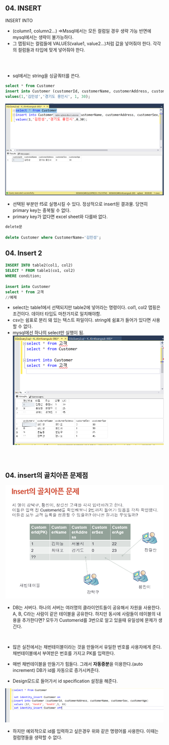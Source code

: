 ## 04. INSERT

INSERT INTO <tablename>
* (column1, column2...) =>Mssql에서는 모든 컬럼일 경우 생략 가능 반면에 mysql에서는 생략이 불가능하다.
* 그 맵핑되는 컬럼들에 VALUES(value1, value2...)처럼 값을 넣어줘야 한다. 각각의 컬럼들과 타입에 맞게 넣어줘야 한다. 
<br/>
<br/>

* sql에서는 string을 싱글쿼터를 쓴다.
```sql
select * from Customer
insert into Customer (customerId, customerName, customerAddress, customerSex, customerAge)
values(1,'김민성','경기도 용인시', 1, 30);
```
![](https://github.com/MinsoftK/TIL/blob/master/SQL/image/insert1-2.png?raw=true)
* 선택된 부분만 f5로 실행시킬 수 있다. 정상적으로 insert된 결과물. 당연히 primary key는 중복될 수 없다.
* primary key가 없다면 excel sheet와 다를바 없다. 

```sql
delete문

delete Customer where CustomerName='김민성';
```


## 04. Insert 2
```sql
INSERT INTO table2(col1, col2)
SELECT * FROM table1(co1, col2)
WHERE condition;

insert into Customer
select * from 고객
//예제
```
* select는 table1에서 선택되지만 table2에 넣어라는 명령이다. col1, col2 맵핑은 조건이다. 데이터 타입도 마찬가지로 일치해야함. 
* csv는 쉼표로 분리 돼 있는 텍스트 파일이다. string에 쉼표가 들어가 있다면 사용할 수 없다.
* mysql에선 하나의 select만 실행이 됨.
![](https://github.com/MinsoftK/TIL/blob/master/SQL/image/insert2-2.png?raw=true)

<br/>
<br/>

## 04. insert의 골치아픈 문제점
![](https://github.com/MinsoftK/TIL/blob/master/SQL/image/insert3.png?raw=true)
* DB는 서버다. 하나의 서버는 여러명의 클라이언트들이 공유해서 자원을 사용한다. A, B, C라는 사람이 같은 테이블을 공유한다. 하지만 동시에 사람들이 테이블의 내용을 추가한다면? 모두가 Customerid를 3번으로 알고 있을때 유일성에 문제가 생긴다. 
<br/>

* 많은 실전에서는 채번테이블이라는 것을 만들어서 유일한 번호를 사용자에게 준다. 채번테이블에서 부여받은 번호를 가지고 PK를 입력한다.
* 매번 채번테이블을 만들기가 힘들다. 그래서 **자동증분**을 이용한다.(auto increment) DB가 id를 자동으로 증가시켜준다.

* Design모드로 들어가서 id specification 설정을 해준다.

![](https://github.com/MinsoftK/TIL/blob/master/SQL/image/insert4.png?raw=true)
* 하지만 예외적으로 id를 입력하고 싶은경우 위와 같은 명령어를 사용한다. 이때는 컬럼명들을 생략할 수 없다.
